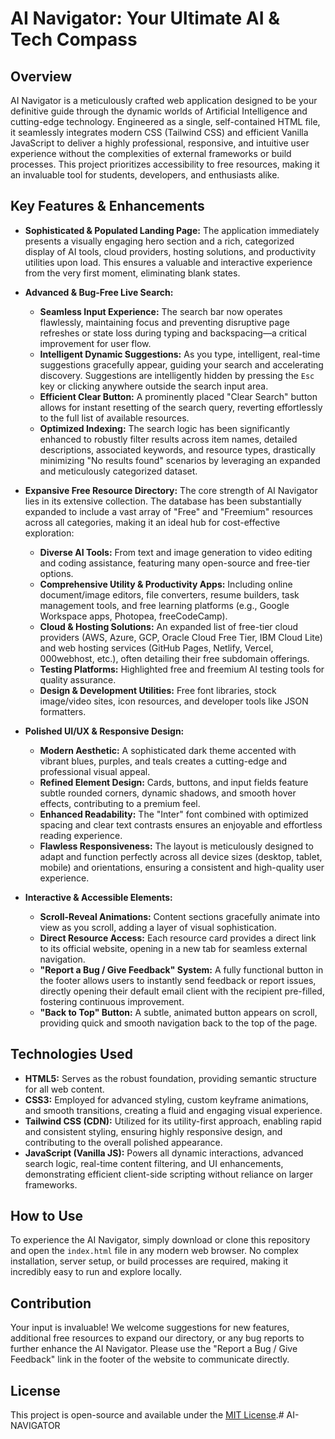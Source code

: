 # AI Navigator: Your Ultimate AI & Tech Compass

## Overview

AI Navigator is a meticulously crafted web application designed to be your definitive guide through the dynamic worlds of Artificial Intelligence and cutting-edge technology. Engineered as a single, self-contained HTML file, it seamlessly integrates modern CSS (Tailwind CSS) and efficient Vanilla JavaScript to deliver a highly professional, responsive, and intuitive user experience without the complexities of external frameworks or build processes. This project prioritizes accessibility to free resources, making it an invaluable tool for students, developers, and enthusiasts alike.

## Key Features & Enhancements

-   **Sophisticated & Populated Landing Page:** The application immediately presents a visually engaging hero section and a rich, categorized display of AI tools, cloud providers, hosting solutions, and productivity utilities upon load. This ensures a valuable and interactive experience from the very first moment, eliminating blank states.

-   **Advanced & Bug-Free Live Search:**
    -   **Seamless Input Experience:** The search bar now operates flawlessly, maintaining focus and preventing disruptive page refreshes or state loss during typing and backspacing—a critical improvement for user flow.
    -   **Intelligent Dynamic Suggestions:** As you type, intelligent, real-time suggestions gracefully appear, guiding your search and accelerating discovery. Suggestions are intelligently hidden by pressing the `Esc` key or clicking anywhere outside the search input area.
    -   **Efficient Clear Button:** A prominently placed "Clear Search" button allows for instant resetting of the search query, reverting effortlessly to the full list of available resources.
    -   **Optimized Indexing:** The search logic has been significantly enhanced to robustly filter results across item names, detailed descriptions, associated keywords, and resource types, drastically minimizing "No results found" scenarios by leveraging an expanded and meticulously categorized dataset.

-   **Expansive Free Resource Directory:** The core strength of AI Navigator lies in its extensive collection. The database has been substantially expanded to include a vast array of "Free" and "Freemium" resources across all categories, making it an ideal hub for cost-effective exploration:
    -   **Diverse AI Tools:** From text and image generation to video editing and coding assistance, featuring many open-source and free-tier options.
    -   **Comprehensive Utility & Productivity Apps:** Including online document/image editors, file converters, resume builders, task management tools, and free learning platforms (e.g., Google Workspace apps, Photopea, freeCodeCamp).
    -   **Cloud & Hosting Solutions:** An expanded list of free-tier cloud providers (AWS, Azure, GCP, Oracle Cloud Free Tier, IBM Cloud Lite) and web hosting services (GitHub Pages, Netlify, Vercel, 000webhost, etc.), often detailing their free subdomain offerings.
    -   **Testing Platforms:** Highlighted free and freemium AI testing tools for quality assurance.
    -   **Design & Development Utilities:** Free font libraries, stock image/video sites, icon resources, and developer tools like JSON formatters.

-   **Polished UI/UX & Responsive Design:**
    -   **Modern Aesthetic:** A sophisticated dark theme accented with vibrant blues, purples, and teals creates a cutting-edge and professional visual appeal.
    -   **Refined Element Design:** Cards, buttons, and input fields feature subtle rounded corners, dynamic shadows, and smooth hover effects, contributing to a premium feel.
    -   **Enhanced Readability:** The "Inter" font combined with optimized spacing and clear text contrasts ensures an enjoyable and effortless reading experience.
    -   **Flawless Responsiveness:** The layout is meticulously designed to adapt and function perfectly across all device sizes (desktop, tablet, mobile) and orientations, ensuring a consistent and high-quality user experience.

-   **Interactive & Accessible Elements:**
    -   **Scroll-Reveal Animations:** Content sections gracefully animate into view as you scroll, adding a layer of visual sophistication.
    -   **Direct Resource Access:** Each resource card provides a direct link to its official website, opening in a new tab for seamless external navigation.
    -   **"Report a Bug / Give Feedback" System:** A fully functional button in the footer allows users to instantly send feedback or report issues, directly opening their default email client with the recipient pre-filled, fostering continuous improvement.
    -   **"Back to Top" Button:** A subtle, animated button appears on scroll, providing quick and smooth navigation back to the top of the page.

## Technologies Used

-   **HTML5:** Serves as the robust foundation, providing semantic structure for all web content.
-   **CSS3:** Employed for advanced styling, custom keyframe animations, and smooth transitions, creating a fluid and engaging visual experience.
-   **Tailwind CSS (CDN):** Utilized for its utility-first approach, enabling rapid and consistent styling, ensuring highly responsive design, and contributing to the overall polished appearance.
-   **JavaScript (Vanilla JS):** Powers all dynamic interactions, advanced search logic, real-time content filtering, and UI enhancements, demonstrating efficient client-side scripting without reliance on larger frameworks.

## How to Use

To experience the AI Navigator, simply download or clone this repository and open the `index.html` file in any modern web browser. No complex installation, server setup, or build processes are required, making it incredibly easy to run and explore locally.

## Contribution

Your input is invaluable! We welcome suggestions for new features, additional free resources to expand our directory, or any bug reports to further enhance the AI Navigator. Please use the "Report a Bug / Give Feedback" link in the footer of the website to communicate directly.

## License

This project is open-source and available under the [MIT License](LICENSE.md).# AI-NAVIGATOR
